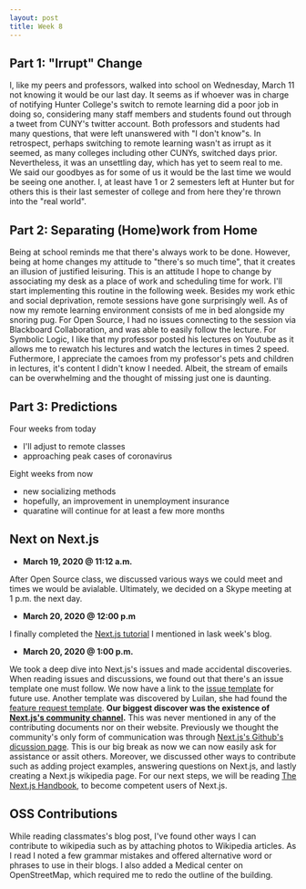 ```yaml
---
layout: post
title: Week 8
---
```


Part 1: "Irrupt" Change
---
I, like my peers and professors, walked into school on Wednesday, March 11 not knowing it would be our last day. It seems as if whoever was in charge of notifying Hunter College's switch to remote learning did a poor job in doing so, considering many staff members and students found out through a tweet from CUNY's twitter account. Both professors and students had many questions, that were left unanswered with "I don't know"s. In retrospect, perhaps switching to remote learning wasn't as irrupt as it seemed, as many colleges including other CUNYs, switched days prior. Nevertheless, it was an unsettling day, which has yet to seem real to me. We said our goodbyes as for some of us it would be the last time we would be seeing one another. I, at least have 1 or 2 semesters left at Hunter but for others this is their last semester of college and from here they're thrown into the "real world". 

Part 2: Separating (Home)work from Home
---
Being at school reminds me that there's always work to be done. However, being at home changes my attitude to "there's so much time", that it creates an illusion of justified leisuring. This is an attitude I hope to change by associating my desk as a place of work and scheduling time for work. I'll start implementing this routine in the following week. Besides my work ethic and social deprivation, remote sessions have gone surprisingly well. As of now my remote learning environment consists of me in bed alongside my snoring pug. For Open Source, I had no issues connecting to the session via Blackboard Collaboration, and was able to easily follow the lecture. For Symbolic Logic, I like that my professor posted his lectures on Youtube as it allows me to rewatch his lectures and watch the lectures in times 2 speed. Futhermore, I appreciate the camoes from my professor's pets and children in lectures, it's content I didn't know I needed. Albeit, the stream of emails can be overwhelming and the thought of missing just one is daunting.

Part 3: Predictions
---

Four weeks from today
- I'll adjust to remote classes
- approaching peak cases of coronavirus

Eight weeks from now
- new socializing methods 
- hopefully, an improvement in unemployment insurance
- quaratine will continue for at least a few more months

Next on Next.js 
---
- **March 19, 2020 @ 11:12 a.m.**

After Open Source class, we discussed various ways we could meet and times we would be avialable. Ultimately, we decided on a Skype meeting at 1 p.m. the next day. 

- **March 20, 2020 @ 12:00 p.m**

I finally completed the [Next.js tutorial](https://www.youtube.com/watch?v=IkOVe40Sy0U) I mentioned in lask week's blog.

- **March 20, 2020 @ 1:00 p.m.**

We took a deep dive into Next.js's issues and made accidental discoveries. When reading issues and discussions, we found out that there's an issue template one must follow. We now have a link to the [issue template](https://github.com/zeit/next.js/blob/canary/.github/ISSUE_TEMPLATE/1.Bug_report.md) for future use. Another template was discovered by Luilan, she had found the [feature request template](https://github.com/zeit/next.js/blob/canary/.github/ISSUE_TEMPLATE/2.Feature_request.md). **Our biggest discover was the existence of [Next.js's community channel](https://spectrum.chat/next-js?tab=chat).** This was never mentioned in any of the contributing documents nor on their website. Previously we thought the community's only form of communication was through [Next.js's Github's dicussion page](https://github.com/zeit/next.js/discussions). This is our big break as now we can now easily ask for assistance or assit others. Moreover, we discussed other ways to contribute such as adding project examples, answering questions on Next.js, and lastly creating a Next.js wikipedia page. For our next steps, we will be reading [The Next.js Handbook](https://www.freecodecamp.org/news/the-next-js-handbook/), to become competent users of Next.js.

OSS Contributions
---
While reading classmates's blog post, I've found other ways I can contribute to wikipedia such as by attaching photos to Wikipedia articles. As I read I noted a few grammar mistakes and offered alternative word or phrases to use in their blogs. I also added a Medical center on OpenStreetMap, which required me to redo the outline of the building.
